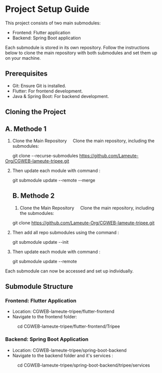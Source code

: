 # Project Setup Guide

This project consists of two main submodules:
- Frontend: Flutter application
- Backend: Spring Boot application

Each submodule is stored in its own repository. Follow the instructions below to clone the main repository with both submodules and set them up on your machine.

## Prerequisites
- Git: Ensure Git is installed.
- Flutter: For frontend development. 
- Java & Spring Boot: For backend development. 

## Cloning the Project
   ## A. Methode 1
1. Clone the Main Repository  
   Clone the main repository, including the submodules:

      git clone --recurse-submodules https://github.com/Lameute-Org/CGWEB-lameute-tripee.git
   

2. Then update each module with command :

   git submodule update --remote --merge

   ## B. Methode 2
   1. Clone the Main Repository  
   Clone the main repository, including the submodules:

      git clone https://github.com/Lameute-Org/CGWEB-lameute-tripee.git
   

2. Then add all repo submodules using the command :

   git submodule update --init

3. Then update each module with command :

   git submodule update --remote
   
Each submodule can now be accessed and set up individually.

## Submodule Structure

### Frontend: Flutter Application

- Location: CGWEB-lameute-tripee/flutter-frontend
- Navigate to the frontend folder:

          cd CGWEB-lameute-tripee/flutter-frontend/Tripee
  

### Backend: Spring Boot Application

- Location: CGWEB-lameute-tripee/spring-boot-backend
- Navigate to the backend folder and it's services :

          cd CGWEB-lameute-tripee/spring-boot-backend/tripee/services
    
